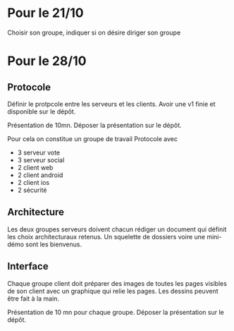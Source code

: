 # Pour le 21/10

Choisir son groupe, indiquer si on désire diriger son groupe

# Pour le 28/10

## Protocole

Définir le protpcole entre les serveurs et les clients. Avoir une v1
finie et disponible sur le dépôt. 

Présentation de 10mn. Déposer la présentation sur le dépôt.

Pour cela on constitue un groupe de travail Protocole avec

* 3 serveur vote
* 3 serveur social
* 2 client web
* 2 client android
* 2 client ios
* 2 sécurité

## Architecture

Les deux groupes serveurs doivent chacun rédiger un document
qui définit les choix architecturaux retenus. Un squelette de dossiers
voire une mini-démo sont les bienvenus.

## Interface

Chaque groupe client doit préparer des images de toutes les pages
visibles de son client avec un graphique qui relie les pages.
Les dessins peuvent être fait à la main.

Présentation de 10 mn pour chaque groupe. Déposer la présentation sur le dépôt.
